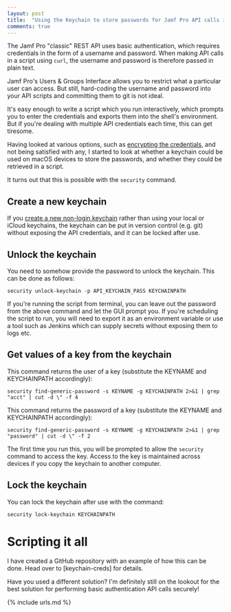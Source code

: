 ```yaml
---
layout: post
title:  "Using the Keychain to store passwords for Jamf Pro API calls in bash scripts"
comments: true
---
```


The Jamf Pro "classic" REST API uses basic authentication, which requires credentials in the form of a username and password. When making API calls in a script using `curl`, the username and password is therefore passed in plain text.

Jamf Pro's Users & Groups Interface allows you to restrict what a particular user can access. But still, hard-coding the username and password into your API scripts and committing them to git is not ideal. 

It's easy enough to write a script which you run interactively, which prompts you to enter the credentials and exports them into the shell's environment. But if you're dealing with multiple API credentials each time, this can get tiresome.

Having looked at various options, such as [encrypting the credentials][1], and not being satisfied with any, I started to look at whether a keychain could be used on macOS devices to store the passwords, and whether they could be retrieved in a script.

It turns out that this is possible with the `security` command.

## Create a new keychain

If you [create a new non-login keychain][2] rather than using your local or iCloud keychains, the keychain can be put in version control (e.g. git) without exposing the API credentials, and it can be locked after use. 

## Unlock the keychain 

You need to somehow provide the password to unlock the keychain. This can be done as follows:

    security unlock-keychain -p API_KEYCHAIN_PASS KEYCHAINPATH

If you're running the script from terminal, you can leave out the password from the above command and let the GUI prompt you. If you're scheduling the script to run, you will need to export it as an environment variable or use a tool such as Jenkins which can supply secrets without exposing them to logs etc.

## Get values of a key from the keychain 

This command returns the user of a key (substitute the KEYNAME and KEYCHAINPATH accordingly):

    security find-generic-password -s KEYNAME -g KEYCHAINPATH 2>&1 | grep "acct" | cut -d \" -f 4

This command returns the password of a key (substitute the KEYNAME and KEYCHAINPATH accordingly):

    security find-generic-password -s KEYNAME -g KEYCHAINPATH 2>&1 | grep "password" | cut -d \" -f 2

The first time you run this, you will be prompted to allow the `security` command to access the key. Access to the key is maintained across devices if you copy the keychain to another computer.

## Lock the keychain

You can lock the keychain after use with the command:

    security lock-keychain KEYCHAINPATH

# Scripting it all

I have created a GitHub repository with an example of how this can be done. Head over to [keychain-creds] for details.

Have you used a different solution? I'm definitely still on the lookout for the best solution for performing basic authentication API calls securely!



[1]: https://github.com/brysontyrrell/EncryptedStrings
[2]: https://www.intego.com/mac-security-blog/create-a-non-login-keychain/


{% include urls.md %}

